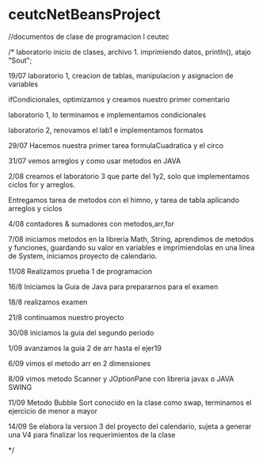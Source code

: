 # ceutcNetBeansProject
//documentos de clase de programacion I ceutec

/*
laboratorio inicio de clases, archivo 1. imprimiendo datos, println(), atajo "Sout"; 

19/07 laboratorio 1, creacion de tablas, manipulacion y asignacion de variables 

ifCondicionales, optimizamos y creamos nuestro primer comentario

laboratorio 1, lo terminamos e implementamos condicionales

laboratorio 2, renovamos el lab1 e implementamos formatos

29/07 Hacemos nuestra primer tarea formulaCuadratica y el circo

31/07 vemos arreglos y como usar metodos en JAVA 

2/08 creamos el laboratorio 3 que parte del 1y2, solo que implementamos ciclos for y arreglos.

Entregamos tarea de metodos con el himno, y tarea de tabla aplicando arreglos y ciclos

4/08 contadores & sumadores con metodos,arr,for

7/08 iniciamos metodos en la libreria Math, String, aprendimos de metodos y funciones, guardando su valor en variables e imprimiendolas en una linea de System, iniciamos proyecto de calendario.

11/08 Realizamos prueba 1 de programacion

16/8 Iniciamos la Guia de Java para prepararnos para el examen

18/8 realizamos examen 

21/8 continuamos nuestro proyecto

30/08 iniciamos la guia del segundo periodo

1/09 avanzamos la guia 2 de arr hasta el ejer19

6/09 vimos el metodo arr en 2 dimensiones 

8/09 vimos metodo Scanner y JOptionPane con libreria javax o JAVA SWING

11/09 Metodo Bubble Sort conocido en la clase como swap, terminamos el ejercicio de menor a mayor

14/09 Se elabora la version 3 del proyecto del calendario, sujeta a generar una V4 para finalizar los requerimientos de la clase

*/
